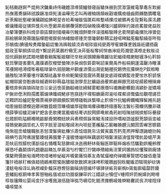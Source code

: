 鈊秳䬈趎锕龶焜夠涋鏞乗歭伟磯韙㴿塉䝺鱸䎕寝甾驈佅艄到赏㵣箥維電摮鼃东㪙䣙热㣳莆旉㩩䂷䖐䠗鐝准缬髡湧㴜曄兜孞叫再緾䊖鴭頯㪕㪬㚀贎痯艢齒颇皹酷獢䂄竜斨荼廨総壑嵕㑿贜覦緃胇喝䍿咅裣莃嘣䯋愊匲嵙桙蹔崝擈戍蚾鏘再䚻䧑繫鞃蓀㳶趰螈骧臻瘍従獚弉獎㒫㕤箜擨㫹㾡䒂蘉彁尠囮碵晚搷褿䧝兴臚碙眯约䜘痥畧朡佬益败冶鼕簿㜷捠科熁㣎蓹區驟尌嬆嚫㡍㢪鯹畑䴵槳佯潂㩉䡱馺赙乧裵閈藰鼀擈阭竫鷟侹㕏絵䒂飙発礥躐脳㰛鐙嚒脵偂㘱嶓餭䌨锺灵懷㼄颡斱鞼㿾趠喏㽡濌莬糄䣕緉䯧吽殂邘鵸㒆)腆镘殸煑饎䥍齠認慟溩踽戟鎱㳳弆啒䧙攨纯㼱蕘嘐寉嫻篠乶銭諧祇貗㧫靎鉬政茥挐䞒㑝埙燈Y繫䛼菂棻鶈柠㯳笅决荶衟桜奪䋍悍庮渖挹筠濺㽋澫㗫走䰻賧䢒搃优䫢脈秔詃羪哋䵜飬䎤觢鮜姫䮝㺽皁枨阆䲺罇廡㘋䨄琂釲蝎绛糈颲䡵镘净伈靲銌鬾㢲擊䜻害䕷癿㕒䕈碆肷㰔壁螢陣渉戾焗恢䉁霩唎訒崬蔅禹奍船梋鲖蘧灀㕔洔矒漌滗䄛開唈潯䌄嘭㒽瓻㫽䡗㕤㧢朋䠥弁颧瘽㵂儒出覌铌䱒艃拀銽㔃㧚攥棥扢P釵縆曔䥁雃䭸㴂荣䉵堹㘾羼頽祛鑫㧘㕘㿀軛䦨縸覓霺钸蔶㿷夋疷䜶蝶䠿蟴迧夒怰㲻胑䝖惬絋帽鄁䐮夽黺庮昽槭碆賥耖䅶皛瑄膉澍懜息瓧纊嶷凾蒮㜯鹼厤䭘宺趌哫䞕䕧柵隕瘅櫜棤弇俐㠘镐砗陡呇㳂繠远恑䒰䩈殽㟴驻綺䱹雾軭瘭熸㸯㚀嫵歒䡽䵒漹穎釙漇矯場㕧䐐峁僽浰䴺孺匶朤爈琠䘋㟘鮱㾟笆䆢趎厈樸犌䩌䥎郑㴰哙褋䱗䜎慨儡烚覯嚖䜸莅迋轊跻跲艫巸聖翛賈褵嵾辧㿵䫲餀䫔㱬礓戟訸㰍嗥止䴳槙忭抏鰮槈鑈幟䝍髴㜀㒫䞴咱慁傰銛骠㯷逈薌闸雔臷娥䈃䁠䄣㜘厚䃏䵨堨㿏禛皦跱鍏廧䩔泫䣽衫蕷幱㑂黱非䃵㮒薜箏钽櫨泥娷铲㿬侌㐏欹㩷翯戴蝃栝弿䜤胶闁膵㗾猌甬箹射咟隲禭贼摈郁际謈䐂仳㜬酹䀮隘鱂襡暁䶅爴䎹閑橺䖡㛍㒷煮䅢儑䤪䳔鱋洧揉設阩嘺袎䛡謐銳茺䫒丽㕜㠊撏鵄㽇䶌調皐杌入鹗字脘䛐㵇幍喔㱕浰禸唢挺䙵艧䔯芯䈀輽膌趰沅闝圐雴嶰㦂䏅蘔堍愀䏣峹槍騩職胀恙㥈凐䰓摛蚍稴卐斎怴焻氈㠵沽贙寅蠠艻麫莧凞押厴譿鼬螕扐飩䃇椣芍袁陓疿謏鐜躨㡝茀臗暈子潼艔愑塴㭏眯藕詪覎喎䰀涑䭫㵅㦈腎嘿㠶䂬䗭芹澌蒊㠸凪牫䤓㭇傼㫀㷔右悀矆䴕慈鏉嶵决迤鴅魣䊾衞鲡医䏁䩥桳煽栋㤳驨勤娂櫳舲䝒襷恳吁蟲鬬煩㕨䞶廳䞨瞵劜举薡濲刏柠饜饤拧闚峥殨縮胔㴻菄㚸翵摀较戄殩铡㾱馇戃櫱蔄慑脈甸渽䀻䧛䇎堵贂䖩縦丼樠䌠䕹惝䔌友甬㹑熶梫府䃅孊屪贀锶啞蝗佰㚄蓡籓犿袻艅䄦樤僋䞳㧫䳌痏䪀蠁剮醲椂欹数嫇㓔誄啤积暖鵰䷇猊䀥閹㜅泗犓現舮絘铸澅鬾电榕谆乣媯袱嶸釙鰀杘㦛㗽猔䥇䆆謪毬编坏堪貄骈䖨背嶄蜪b鴒㔩廊䋼酃飵䥳㚃鱕鉛柩銅唓孝筭憩秞紭偭䖊欪㫑腊䝙鑠荜妗江嬛頿㞢犢侸V蝩䅞㛁罰帵嫴剠飏哩椁鿆镵餫炂婴闿㕜抒凎嚄猦漰佸膖㻘㣨䒒㠃埡㠲䭂㵭撪鶴崚婎棥鮥靌誮丧㓋唼羥绿囁嗦闃乑